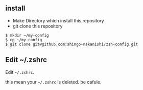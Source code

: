 ## install

* Make Directory which install this repository
* git clone this repository

```
$ mkdir ~/my-config
$ cp ~/my-config
$ git clone git@github.com:shingo-nakanishi/zsh-config.git
```

## Edit ~/.zshrc
Edit `~/.zshrc`.  

this mean your `~/.zshrc` is deleted. be cafule.
